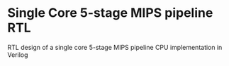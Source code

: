 # Single Core 5-stage MIPS pipeline RTL
 RTL design of a single core 5-stage MIPS pipeline CPU implementation in Verilog

